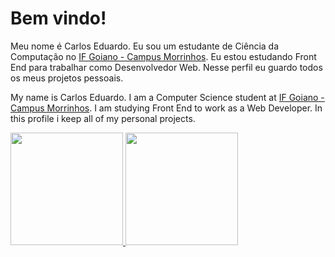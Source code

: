 # Bem vindo!

Meu nome é Carlos Eduardo. Eu sou um estudante de Ciência da Computação no [IF Goiano - Campus Morrinhos](https://www.ifgoiano.edu.br/home/index.php/morrinhos). Eu estou estudando Front End para trabalhar como Desenvolvedor Web. Nesse perfil eu guardo todos os meus projetos pessoais. 

My name is Carlos Eduardo. I am a Computer Science student at [IF Goiano - Campus Morrinhos](https://www.ifgoiano.edu.br/home/index.php/morrinhos). I am studying Front End to work as a Web Developer. In this profile i keep all of my personal projects.

 <div>
  <a href="https://github.com/brunobatistabbf">
  <img height="180em" src="https://github-readme-stats.vercel.app/api?username=CarlosERM&show_icons=true&theme=dracula&include_all_commits=true&count_private=true"/>
  <img height="180em" src="https://github-readme-stats.vercel.app/api/top-langs/?username=CarlosERM&layout=compact&langs_count=7&theme=dracula"/>
</div>
